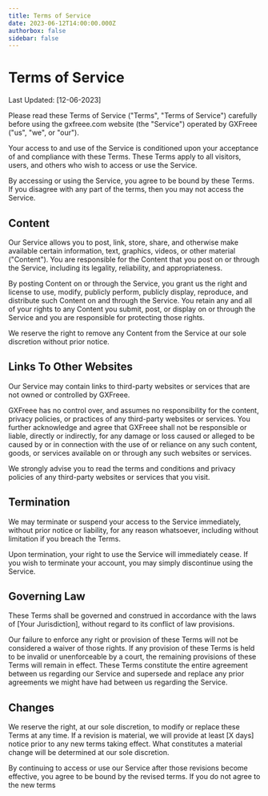 ```yaml
---
title: Terms of Service
date: 2023-06-12T14:00:00.000Z
authorbox: false
sidebar: false
---
```


# Terms of Service

Last Updated: [12-06-2023]

Please read these Terms of Service ("Terms", "Terms of Service") carefully before using the gxfreee.com website (the "Service") operated by GXFreee ("us", "we", or "our").

Your access to and use of the Service is conditioned upon your acceptance of and compliance with these Terms. These Terms apply to all visitors, users, and others who wish to access or use the Service.

By accessing or using the Service, you agree to be bound by these Terms. If you disagree with any part of the terms, then you may not access the Service.

## Content

Our Service allows you to post, link, store, share, and otherwise make available certain information, text, graphics, videos, or other material ("Content"). You are responsible for the Content that you post on or through the Service, including its legality, reliability, and appropriateness.

By posting Content on or through the Service, you grant us the right and license to use, modify, publicly perform, publicly display, reproduce, and distribute such Content on and through the Service. You retain any and all of your rights to any Content you submit, post, or display on or through the Service and you are responsible for protecting those rights.

We reserve the right to remove any Content from the Service at our sole discretion without prior notice.

## Links To Other Websites

Our Service may contain links to third-party websites or services that are not owned or controlled by GXFreee.

GXFreee has no control over, and assumes no responsibility for the content, privacy policies, or practices of any third-party websites or services. You further acknowledge and agree that GXFreee shall not be responsible or liable, directly or indirectly, for any damage or loss caused or alleged to be caused by or in connection with the use of or reliance on any such content, goods, or services available on or through any such websites or services.

We strongly advise you to read the terms and conditions and privacy policies of any third-party websites or services that you visit.

## Termination

We may terminate or suspend your access to the Service immediately, without prior notice or liability, for any reason whatsoever, including without limitation if you breach the Terms.

Upon termination, your right to use the Service will immediately cease. If you wish to terminate your account, you may simply discontinue using the Service.

## Governing Law

These Terms shall be governed and construed in accordance with the laws of [Your Jurisdiction], without regard to its conflict of law provisions.

Our failure to enforce any right or provision of these Terms will not be considered a waiver of those rights. If any provision of these Terms is held to be invalid or unenforceable by a court, the remaining provisions of these Terms will remain in effect. These Terms constitute the entire agreement between us regarding our Service and supersede and replace any prior agreements we might have had between us regarding the Service.

## Changes

We reserve the right, at our sole discretion, to modify or replace these Terms at any time. If a revision is material, we will provide at least [X days] notice prior to any new terms taking effect. What constitutes a material change will be determined at our sole discretion.

By continuing to access or use our Service after those revisions become effective, you agree to be bound by the revised terms. If you do not agree to the new terms
